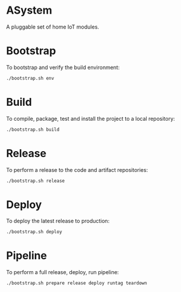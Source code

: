 # ASystem

A pluggable set of home IoT modules.

# Bootstrap

To bootstrap and verify the build environment:

```bash
./bootstrap.sh env
```

# Build

To compile, package, test and install the project to a local repository:

```bash
./bootstrap.sh build
```

# Release

To perform a release to the code and artifact repositories:

```bash
./bootstrap.sh release
```

# Deploy

To deploy the latest release to production:

```bash
./bootstrap.sh deploy
```

# Pipeline

To perform a full release, deploy, run pipeline:

```bash
./bootstrap.sh prepare release deploy runtag teardown
```


